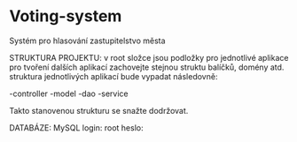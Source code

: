 # Voting-system
Systém pro hlasování zastupitelstvo města

STRUKTURA PROJEKTU:
v root složce jsou podložky pro jednotlivé aplikace
pro tvoření dalších aplikací zachovejte stejnou struktu balíčků, domény atd.
struktura jednotlivých aplikací bude vypadat následovně:

-controller
-model
-dao
-service

Takto stanovenou strukturu se snažte dodržovat. 

DATABÁZE: MySQL
login: root
heslo: 


